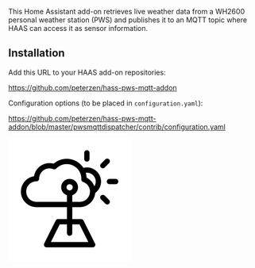 This Home Assistant add-on retrieves live weather data from a WH2600 personal weather station (PWS) and publishes it to an MQTT topic where HAAS can access it as sensor information.

## Installation

Add this URL to your HAAS add-on repositories:

https://github.com/peterzen/hass-pws-mqtt-addon

Configuration options (to be placed in `configuration.yaml`): 

https://github.com/peterzen/hass-pws-mqtt-addon/blob/master/pwsmqttdispatcher/contrib/configuration.yaml


![weather station by Knut M. Synstad from Noun Project](https://github.com/peterzen/haas-pws-mqtt-addon/raw/master/pwsmqttdispatcher/icon.png)
